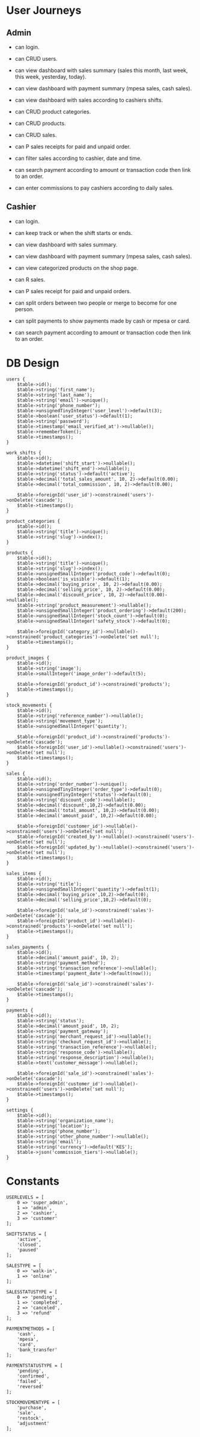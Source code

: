 # User Journeys
## Admin
- can login.
- can CRUD users.

- can view dashboard with sales summary (sales this month, last week, this week, yesterday, today).
- can view dashboard with payment summary (mpesa sales, cash sales).
- can view dashboard with sales according to cashiers shifts.

- can CRUD product categories.
- can CRUD products.

- can CRUD sales.
- can P sales receipts for paid and unpaid order.
- can filter sales according to cashier, date and time.
- can search payment according to amount or transaction code then link to an order.

- can enter commissions to pay cashiers according to daily sales.

## Cashier
- can login.
- can keep track or when the shift starts or ends.

- can view dashboard with sales summary.
- can view dashboard with payment summary (mpesa sales, cash sales).

- can view categorized products on the shop page.

- can R sales.
- can P sales receipt for paid and unpaid orders.
- can split orders between two people or merge to become for one person.
- can split payments to show payments made by cash or mpesa or card.
- can search payment according to amount or transaction code then link to an order.



# DB Design
```
users {
    $table->id();
    $table->string('first_name');
    $table->string('last_name');
    $table->string('email')->unique();
    $table->string('phone_number');
    $table->unsignedTinyInteger('user_level')->default(3);
    $table->boolean('user_status')->default(1);
    $table->string('password');
    $table->timestamp('email_verified_at')->nullable();
    $table->rememberToken();
    $table->timestamps();
}

work_shifts {
    $table->id();
    $table->datetime('shift_start')->nullable();
    $table->datetime('shift_end')->nullable();
    $table->string('status')->default('active');
    $table->decimal('total_sales_amount', 10, 2)->default(0.00);
    $table->decimal('total_commission', 10, 2)->default(0.00);

    $table->foreignId('user_id')->constrained('users')->onDelete('cascade');
    $table->timestamps();
}

product_categories {
    $table->id();
    $table->string('title')->unique();
    $table->string('slug')->index();
}

products {
    $table->id();
    $table->string('title')->unique();
    $table->string('slug')->index();
    $table->unsignedSmallInteger('product_code')->default(0);
    $table->boolean('is_visible')->default(1);
    $table->decimal('buying_price', 10, 2)->default(0.00);
    $table->decimal('selling_price', 10, 2)->default(0.00);
    $table->decimal('discount_price', 10, 2)->default(0.00)->nullable();
    $table->string('product_measurement')->nullable();
    $table->unsignedSmallInteger('product_ordering')->default(200);
    $table->unsignedSmallInteger('stock_count')->default(0);
    $table->unsignedSmallInteger('safety_stock')->default(0);

    $table->foreignId('category_id')->nullable()->constrained('product_categories')->onDelete('set null');
    $table->timestamps();
}

product_images {
    $table->id();
    $table->string('image');
    $table->smallInteger('image_order')->default(5);

    $table->foreignId('product_id')->constrained('products');
    $table->timestamps();
}

stock_movements {
    $table->id();
    $table->string('reference_number')->nullable();
    $table->string('movement_type');
    $table->unsignedSmallInteger('quantity');

    $table->foreignId('product_id')->constrained('products')->onDelete('cascade');
    $table->foreignId('user_id')->nullable()->constrained('users')->onDelete('set null');
    $table->timestamps();
}

sales {
    $table->id();
    $table->string('order_number')->unique();
    $table->unsignedTinyInteger('order_type')->default(0);
    $table->unsignedTinyInteger('status')->default(0);
    $table->string('discount_code')->nullable();
    $table->decimal('discount',10,2)->default(0.00);
    $table->decimal('total_amount', 10,2)->default(0.00);
    $table->decimal('amount_paid', 10,2)->default(0.00);

    $table->foreignId('customer_id')->nullable()->constrained('users')->onDelete('set null');
    $table->foreignId('created_by')->nullable()->constrained('users')->onDelete('set null');
    $table->foreignId('updated_by')->nullable()->constrained('users')->onDelete('set null');
    $table->timestamps();
}

sales_items {
    $table->id();
    $table->string('title');
    $table->unsignedSmallInteger('quantity')->default(1);
    $table->decimal('buying_price',10,2)->default(0);
    $table->decimal('selling_price',10,2)->default(0);

    $table->foreignId('sale_id')->constrained('sales')->onDelete('cascade');
    $table->foreignId('product_id')->nullable()->constrained('products')->onDelete('set null');
    $table->timestamps();
}

sales_payments {
    $table->id();
    $table->decimal('amount_paid', 10, 2);
    $table->string('payment_method');
    $table->string('transaction_reference')->nullable();
    $table->timestamp('payment_date')->default(now());

    $table->foreignId('sale_id')->constrained('sales')->onDelete('cascade');
    $table->timestamps();
}

payments {
    $table->id();
    $table->string('status');
    $table->decimal('amount_paid', 10, 2);
    $table->string('payment_gateway');
    $table->string('merchant_request_id')->nullable();
    $table->string('checkout_request_id')->nullable();
    $table->string('transaction_reference')->nullable();
    $table->string('response_code')->nullable();
    $table->string('response_description')->nullable();
    $table->text('customer_message')->nullable();

    $table->foreignId('sale_id')->constrained('sales')->onDelete('cascade');
    $table->foreignId('customer_id')->nullable()->constrained('users')->onDelete('set null');
    $table->timestamps();
}

settings {
    $table->id();
    $table->string('organization_name');
    $table->string('location');
    $table->string('phone_number');
    $table->string('other_phone_number')->nullable();
    $table->string('email');
    $table->string('currency')->default('KES');
    $table->json('commission_tiers')->nullable();
}
```



# Constants
```
USERLEVELS = [
    0 => 'super_admin',
    1 => 'admin',
    2 => 'cashier',
    3 => 'customer'
];

SHIFTSTATUS = [
    'active',
    'closed',
    'paused'
];

SALESTYPE = [
    0 => 'walk-in',
    1 => 'online'
];

SALESSTATUSTYPE = [
    0 => 'pending',
    1 => 'completed',
    2 => 'canceled',
    3 => 'refund'
];

PAYMENTMETHODS = [
    'cash',
    'mpesa',
    'card',
    'bank_transfer'
];

PAYMENTSTATUSTYPE = [
    'pending',
    'confirmed',
    'failed',
    'reversed'
];

STOCKMOVEMENTYPE = [
    'purchase', 
    'sale', 
    'restock', 
    'adjustment'
];
```
